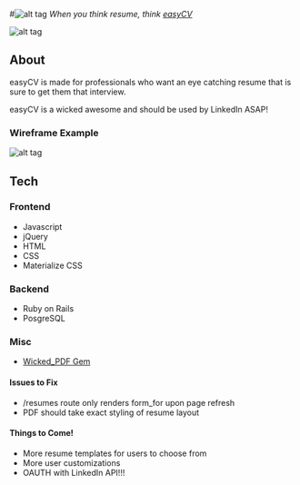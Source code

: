 #![alt tag](http://i.imgur.com/TkaVD9e.png)
*When you think resume, think [easyCV](https://easycv.herokuapp.com/)*


![alt tag](https://media.giphy.com/media/o0vwzuFwCGAFO/giphy.gif)

## About

easyCV is made for professionals who want an eye catching resume 
that is sure to get them that interview. 

easyCV is a wicked awesome and should be used by LinkedIn ASAP!

### Wireframe Example

![alt tag](http://i.imgur.com/IodFqn4m.jpg)


## Tech

### Frontend
* Javascript
* jQuery
* HTML
* CSS
* Materialize CSS

### Backend
* Ruby on Rails
* PosgreSQL

### Misc
* [Wicked_PDF Gem](https://github.com/mileszs/wicked_pdf)

#### Issues to Fix
* /resumes route only renders form_for upon page refresh
* PDF should take exact styling of resume layout

#### Things to Come!
* More resume templates for users to choose from
* More user customizations
* OAUTH with LinkedIn API!!!
